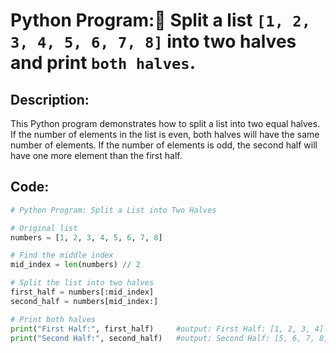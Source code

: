 # Python Program:📄 Split a list `[1, 2, 3, 4, 5, 6, 7, 8]` into two halves and print `both halves`.

## Description:
This Python program demonstrates how to split a list into two equal halves. If the number of elements in the list is even, both halves will have the same number of elements. If the number of elements is odd, the second half will have one more element than the first half.

## Code:
```python
# Python Program: Split a List into Two Halves

# Original list
numbers = [1, 2, 3, 4, 5, 6, 7, 8]

# Find the middle index
mid_index = len(numbers) // 2

# Split the list into two halves
first_half = numbers[:mid_index]
second_half = numbers[mid_index:]

# Print both halves
print("First Half:", first_half)     #output: First Half: [1, 2, 3, 4]
print("Second Half:", second_half)   #output: Second Half: [5, 6, 7, 8]
